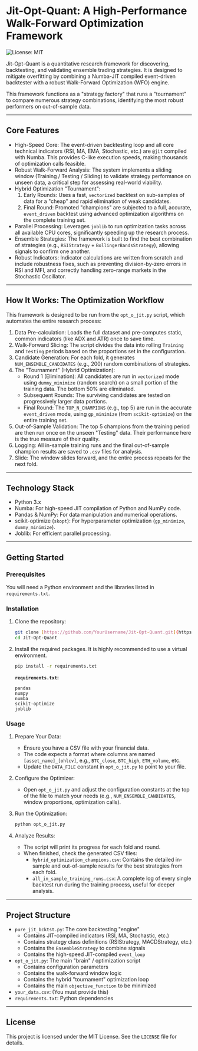 # Jit-Opt-Quant: A High-Performance Walk-Forward Optimization Framework

![License: MIT](https://img.shields.io/badge/License-MIT-blue.svg)

Jit-Opt-Quant is a quantitative research framework for discovering, backtesting, and validating ensemble trading strategies. It is designed to mitigate overfitting by combining a Numba-JIT compiled event-driven backtester with a robust Walk-Forward Optimization (WFO) engine.

This framework functions as a "strategy factory" that runs a "tournament" to compare numerous strategy combinations, identifying the most robust performers on out-of-sample data.

---

## Core Features

* High-Speed Core: The event-driven backtesting loop and all core technical indicators (RSI, MA, EMA, Stochastic, etc.) are `@jit` compiled with Numba. This provides C-like execution speeds, making thousands of optimization calls feasible.
* Robust Walk-Forward Analysis: The system implements a sliding window (Training / Testing / Sliding) to validate strategy performance on unseen data, a critical step for assessing real-world viability.
* Hybrid Optimization "Tournament":
    1.  Early Rounds: Uses a fast, `vectorized` backtest on sub-samples of data for a "cheap" and rapid elimination of weak candidates.
    2.  Final Round: Promoted "champions" are subjected to a full, accurate, `event_driven` backtest using advanced optimization algorithms on the complete training set.
* Parallel Processing: Leverages `joblib` to run optimization tasks across all available CPU cores, significantly speeding up the research process.
* Ensemble Strategies: The framework is built to find the best combination of strategies (e.g., `RSIStrategy` + `BollingerBandsStrategy`), allowing signals to confirm one another.
* Robust Indicators: Indicator calculations are written from scratch and include robustness fixes, such as preventing division-by-zero errors in RSI and MFI, and correctly handling zero-range markets in the Stochastic Oscillator.

---

## How It Works: The Optimization Workflow

This framework is designed to be run from the `opt_o_jit.py` script, which automates the entire research process:

1.  Data Pre-calculation: Loads the full dataset and pre-computes static, common indicators (like ADX and ATR) once to save time.
2.  Walk-Forward Slicing: The script divides the data into rolling `Training` and `Testing` periods based on the proportions set in the configuration.
3.  Candidate Generation: For each fold, it generates `NUM_ENSEMBLE_CANDIDATES` (e.g., 200) random combinations of strategies.
4.  The "Tournament" (Hybrid Optimization):
    * Round 1 (Elimination): All candidates are run in `vectorized` mode using `dummy_minimize` (random search) on a small portion of the training data. The bottom 50% are eliminated.
    * Subsequent Rounds: The surviving candidates are tested on progressively larger data portions.
    * Final Round: The `TOP_N_CHAMPIONS` (e.g., top 5) are run in the accurate `event_driven` mode, using `gp_minimize` (from `scikit-optimize`) on the entire training set.
5.  Out-of-Sample Validation: The top 5 champions from the training period are then run once on the unseen "Testing" data. Their performance here is the true measure of their quality.
6.  Logging: All in-sample training runs and the final out-of-sample champion results are saved to `.csv` files for analysis.
7.  Slide: The window slides forward, and the entire process repeats for the next fold.

---

## Technology Stack

* Python 3.x
* Numba: For high-speed JIT compilation of Python and NumPy code.
* Pandas & NumPy: For data manipulation and numerical operations.
* scikit-optimize (`skopt`): For hyperparameter optimization (`gp_minimize`, `dummy_minimize`).
* Joblib: For efficient parallel processing.

---

## Getting Started

### Prerequisites

You will need a Python environment and the libraries listed in `requirements.txt`.

### Installation

1.  Clone the repository:
    ```bash
    git clone [https://github.com/YourUsername/Jit-Opt-Quant.git](https://github.com/YourUsername/Jit-Opt-Quant.git)
    cd Jit-Opt-Quant
    ```

2.  Install the required packages. It is highly recommended to use a virtual environment.
    ```bash
    pip install -r requirements.txt
    ```

    **`requirements.txt`:**
    ```
    pandas
    numpy
    numba
    scikit-optimize
    joblib
    ```

### Usage

1.  Prepare Your Data:
    * Ensure you have a CSV file with your financial data.
    * The code expects a format where columns are named `[asset_name]_[ohlcv]`, e.g., `BTC_close`, `BTC_high`, `ETH_volume`, etc.
    * Update the `DATA_FILE` constant in `opt_o_jit.py` to point to your file.

2.  Configure the Optimizer:
    * Open `opt_o_jit.py` and adjust the configuration constants at the top of the file to match your needs (e.g., `NUM_ENSEMBLE_CANDIDATES`, window proportions, optimization calls).

3.  Run the Optimization:
    ```bash
    python opt_o_jit.py
    ```

4.  Analyze Results:
    * The script will print its progress for each fold and round.
    * When finished, check the generated CSV files:
        * `hybrid_optimization_champions.csv`: Contains the detailed in-sample and out-of-sample results for the best strategies from each fold.
        * `all_in_sample_training_runs.csv`: A complete log of every single backtest run during the training process, useful for deeper analysis.

---

## Project Structure

* `pure_jit_bcktst.py`: The core backtesting "engine"
    * Contains JIT-compiled indicators (RSI, MA, Stochastic, etc.)
    * Contains strategy class definitions (RSIStrategy, MACDStrategy, etc.)
    * Contains the `EnsembleStrategy` to combine signals
    * Contains the high-speed JIT-compiled `event_loop`
* `opt_o_jit.py`: The main "brain" / optimization script
    * Contains configuration parameters
    * Contains the walk-forward window logic
    * Contains the hybrid "tournament" optimization loop
    * Contains the main `objective_function` to be minimized
* `your_data.csv`: (You must provide this)
* `requirements.txt`: Python dependencies

---

## License

This project is licensed under the MIT License. See the `LICENSE` file for details.

